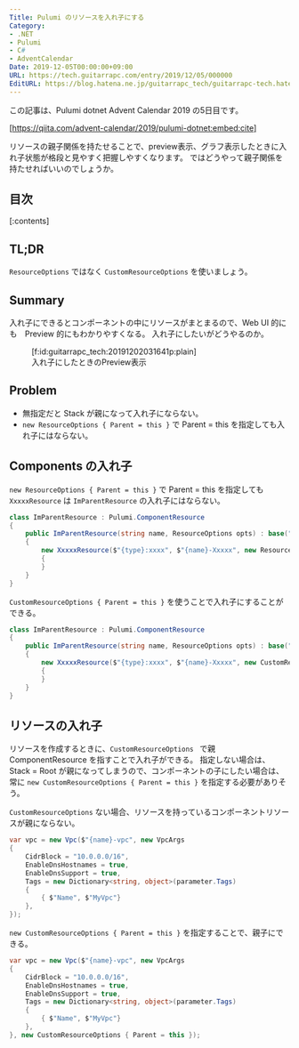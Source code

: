 ```yaml
---
Title: Pulumi のリソースを入れ子にする
Category:
- .NET
- Pulumi
- C#
- AdventCalendar
Date: 2019-12-05T00:00:00+09:00
URL: https://tech.guitarrapc.com/entry/2019/12/05/000000
EditURL: https://blog.hatena.ne.jp/guitarrapc_tech/guitarrapc-tech.hatenablog.com/atom/entry/26006613474760922
---
```


この記事は、Pulumi dotnet Advent Calendar 2019 の5日目です。

[https://qiita.com/advent-calendar/2019/pulumi-dotnet:embed:cite]

リソースの親子関係を持たせることで、preview表示、グラフ表示したときに入れ子状態が格段と見やすく把握しやすくなります。
ではどうやって親子関係を持たせればいいのでしょうか。


## 目次

[:contents]

## TL;DR

`ResourceOptions` ではなく `CustomResourceOptions` を使いましょう。

## Summary

入れ子にできるとコンポーネントの中にリソースがまとまるので、Web UI 的にも　Preview 的にもわかりやすくなる。
入れ子にしたいがどうやるのか。

<figure class="figure-image figure-image-fotolife" title="入れ子にしたときのPreview表示">[f:id:guitarrapc_tech:20191202031641p:plain]<figcaption>入れ子にしたときのPreview表示</figcaption></figure>

## Problem

* 無指定だと Stack が親になって入れ子にならない。
* `new ResourceOptions { Parent = this }` で Parent = this を指定しても入れ子にはならない。

## Components の入れ子

`new ResourceOptions { Parent = this }` で Parent = this を指定しても `XxxxxResource` は `ImParentResource` の入れ子にはならない。

```csharp
class ImParentResource : Pulumi.ComponentResource
{
    public ImParentResource(string name, ResourceOptions opts) : base("pkg:ImParentResource", name, opts)
    {
        new XxxxxResource($"{type}:xxxx", $"{name}-Xxxxx", new ResourceOptions { Parent = this })
        {
        }
    }
}
```

`CustomResourceOptions { Parent = this }` を使うことで入れ子にすることができる。

```csharp
class ImParentResource : Pulumi.ComponentResource
{
    public ImParentResource(string name, ResourceOptions opts) : base("pkg:ImParentResource", name, opts)
    {
        new XxxxxResource($"{type}:xxxx", $"{name}-Xxxxx", new CustomResourceOptions { Parent = this })
        {
        }
    }
}
```


## リソースの入れ子

リソースを作成するときに、`CustomResourceOptions ` で親ComponentResource を指すことで入れ子ができる。
指定しない場合は、Stack = Root が親になってしまうので、コンポーネントの子にしたい場合は、常に `new CustomResourceOptions { Parent = this }` を指定する必要がありそう。


`CustomResourceOptions` ない場合、リソースを持っているコンポーネントリソースが親にならない。

```csharp
var vpc = new Vpc($"{name}-vpc", new VpcArgs
{
    CidrBlock = "10.0.0.0/16",
    EnableDnsHostnames = true,
    EnableDnsSupport = true,
    Tags = new Dictionary<string, object>(parameter.Tags)
    {
        { $"Name", $"MyVpc"}
    },
});
```

`new CustomResourceOptions { Parent = this }` を指定することで、親子にできる。

```csharp
var vpc = new Vpc($"{name}-vpc", new VpcArgs
{
    CidrBlock = "10.0.0.0/16",
    EnableDnsHostnames = true,
    EnableDnsSupport = true,
    Tags = new Dictionary<string, object>(parameter.Tags)
    {
        { $"Name", $"MyVpc"}
    },
}, new CustomResourceOptions { Parent = this });
```
